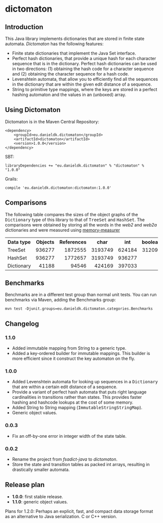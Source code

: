 # dictomaton

## Introduction

This Java library implements dictionaries that are stored in finite state
automata. *Dictomaton* has the following features:

 * Finite state dictionaries that implement the Java Set<String> interface.
 * Perfect hash dictionaries, that provide a unique hash for each character
   sequence that is in the dictionary. Perfect hash dictionaries can be used
   in two directions: (1) obtaining the hash code for a character sequence
   and (2) obtaining the character sequence for a hash code.
 * Levenshtein automata, that allow you to efficiently find all the sequences
   in the dictionary that are within the given edit distance of a sequence.
 * String to primitive type mappings, where the keys are stored in a perfect
   hashing automaton and the values in an (unboxed) array.

## Using Dictomaton

Dictomaton is in the Maven Central Repository:

~~~
<dependency>
    <groupId>eu.danieldk.dictomaton</groupId>
    <artifactId>dictomaton</artifactId>
    <version>1.0.0</version>
</dependency>
~~~

SBT:

~~~
libraryDependencies += "eu.danieldk.dictomaton" % "dictomaton" % "1.0.0"
~~~

Grails:

~~~
compile 'eu.danieldk.dictomaton:dictomaton:1.0.0'
~~~

## Comparisons

The following table compares the sizes of the object graphs of the
<tt>Dictionary</tt> type of this library to that of <tt>TreeSet</tt> and
<tt>HashSet</tt>. The comparisons were obtained by storing all the words
in the *web2* and *web2a* dictionaries and were measured using
[memory-measurer](https://code.google.com/p/memory-measurer/)

<table>
   <tr><th>Data type</th><th>Objects</th><th>References</th><th>char</th><th>int</th><th>boolean</th><th>float</th></tr>
   <tr><td>TreeSet<String></td><td align="right">936277</td><td align="right">1872555</td><td align="right">3193749</td><td align="right">624184</td><td align="right">312091</td><td>0</td></tr>
   <tr><td>HashSet<String></td><td align="right">936277</td><td align="right">1772657</td><td align="right">3193749</td><td align="right">936277</td><td align="right">1</td><td>1</td></tr>
   <tr><td>Dictionary<String></td><td align="right">41188</td><td align="right">94546</td><td align="right">424169</td><td align="right">397033</td><td align="right">1</td><td>1</td></tr>
</table>

## Benchmarks

Benchmarks are in a different test group than normal unit tests. You can run
benchmarks via Maven, adding the Benchmarks group:

    mvn test -Djunit.groups=eu.danieldk.dictomaton.categories.Benchmarks

## Changelog

### 1.1.0

* Added immutable mapping from String to a generic type.
* Added a key-ordered builder for immutable mappings. This builder is more
  efficient since it construct the key automaton on the fly.

### 1.0.0

* Added Levenshtein automata for looking up sequences in a <tt>Dictionary</tt> that
  are within a certain edit distance of a sequence.
* Provide a variant of perfect hash automata that puts right language
  cardinalities in transitions rather than states. This provides faster
  hashing and hashcode lookups at the cost of some memory.
* Added String to String mapping (<tt>ImmutableStringStringMap</tt>).
* Generic object values.

### 0.0.3

* Fix an off-by-one error in integer width of the state table.

### 0.0.2

* Rename the project from *fsadict-java* to *dictomaton*.
* Store the state and transition tables as packed int arrays, resulting in drastically smaller automata.


## Release plan

 * **1.0.0**: first stable release.
 * **1.1.0**: generic object values.

Plans for 1.2.0: Perhaps an explicit, fast, and compact data storage format
as an alternative to Java serialization. C or C++ version.
